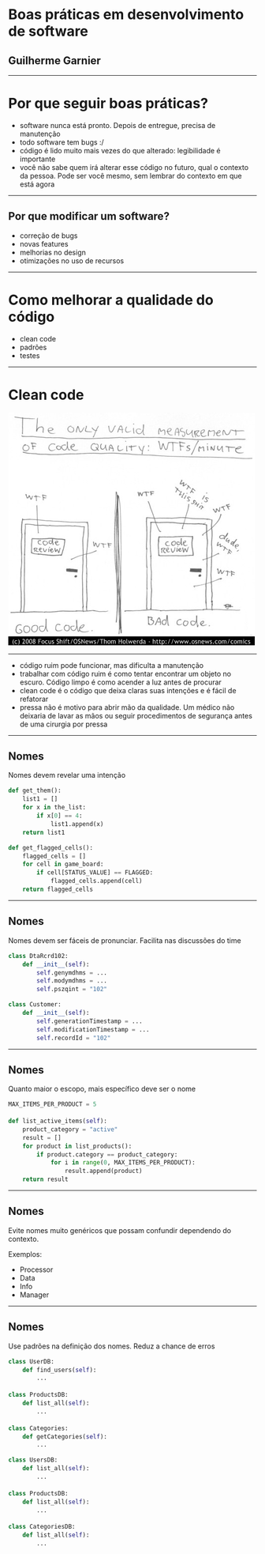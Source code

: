 # Boas práticas em desenvolvimento de software

## Guilherme Garnier

---

# Por que seguir boas práticas?

- software nunca está pronto. Depois de entregue, precisa de manutenção
- todo software tem bugs :/
- código é lido muito mais vezes do que alterado: legibilidade é importante
- você não sabe quem irá alterar esse código no futuro, qual o contexto da pessoa. Pode ser você mesmo, sem lembrar do contexto em que está agora

---

## Por que modificar um software?

- correção de bugs
- novas features
- melhorias no design
- otimizações no uso de recursos

---

# Como melhorar a qualidade do código

- clean code
- padrões
- testes

---

# Clean code

![](images/wtfm.jpg)

---

- código ruim pode funcionar, mas dificulta a manutenção
- trabalhar com código ruim é como tentar encontrar um objeto no escuro. Código limpo é como acender a luz antes de procurar
- clean code é o código que deixa claras suas intenções e é fácil de refatorar
- pressa não é motivo para abrir mão da qualidade. Um médico não deixaria de lavar as mãos ou seguir procedimentos de segurança antes de uma cirurgia por pressa

---

## Nomes

Nomes devem revelar uma intenção

```python
def get_them():
    list1 = []
    for x in the_list:
        if x[0] == 4:
            list1.append(x)
    return list1
```

```python
def get_flagged_cells():
    flagged_cells = []
    for cell in game_board:
        if cell[STATUS_VALUE] == FLAGGED:
            flagged_cells.append(cell)
    return flagged_cells
```

---

## Nomes

Nomes devem ser fáceis de pronunciar. Facilita nas discussões do time

```python
class DtaRcrd102:
    def __init__(self):
        self.genymdhms = ...
        self.modymdhms = ...
        self.pszqint = "102"
```

```python
class Customer:
    def __init__(self):
        self.generationTimestamp = ...
        self.modificationTimestamp = ...
        self.recordId = "102"
```

---

## Nomes

Quanto maior o escopo, mais específico deve ser o nome

```python
MAX_ITEMS_PER_PRODUCT = 5

def list_active_items(self):
    product_category = "active"
    result = []
    for product in list_products():
        if product.category == product_category:
            for i in range(0, MAX_ITEMS_PER_PRODUCT):
                result.append(product)
    return result
```

---

## Nomes

Evite nomes muito genéricos que possam confundir dependendo do contexto.

Exemplos:

- Processor
- Data
- Info
- Manager

---

## Nomes

Use padrões na definição dos nomes. Reduz a chance de erros

```python
class UserDB:
    def find_users(self):
        ...

class ProductsDB:
    def list_all(self):
        ...

class Categories:
    def getCategories(self):
        ...
```

```python
class UsersDB:
    def list_all(self):
        ...

class ProductsDB:
    def list_all(self):
        ...

class CategoriesDB:
    def list_all(self):
        ...
```
